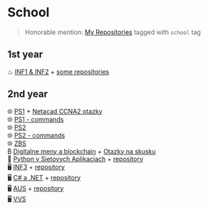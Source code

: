 # School

> Honorable mention: [My Repositories](https://github.com/cyprich?tab=repositories&q=school) tagged with `school` tag

## 1st year

♨ [INF1 & INF2](../others/java/) + [some repositories](https://github.com/cyprich?tab=repositories&q=school&type=&language=java)

## 2nd year

🌐 [PS1](./PS1.md) + [Netacad CCNA2 otazky](./CCNA2.md)  
🌐 [PS1 - commands](./PS1_commands.md)  
🌐 [PS2](./PS2.md)  
🌐 [PS2 - commands](./PS2_commands.md)  
🌐 [ZBS](./ZBS.md)  
₿ [Digitalne meny a blockchain](./DMB.md) + [Otazky na skusku](./DMB_skuska.md)  
🐍 [Python v Sietovych Aplikaciach](./PSA.md) + [repository](https://github.com/cyprich/PSA)  
🖥️ [INF3](../others/cpp/) + [repository](https://github.com/cyprich/INF3)  
🖥️ [C# a .NET](./C#.md) + [repository](https://github.com/cyprich/sisarp)  
🖥️ [AUS](./AUS.md) + [repository](https://github.com/cyprich/AUS)  
🖥️ [VVS](./VVS.md)

